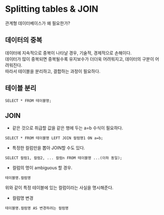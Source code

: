 # Splitting tables & JOIN

관계형 데이터베이스가 왜 필요한가?   

## 데이터의 중복
데이터에 지속적으로 중복이 나타날 경우, 기술적, 경제적으로 손해이다.   
데이터가 많이 중복되면 중복될수록 유지보수가 더더욱 어려워지고, 데이터의 구분이 어려워진다.   
따라서 테이블을 분리하고, 결합하는 과정이 필요하다.

## 테이블 분리
```
SELECT * FROM 테이블명;
```


## JOIN 

* 같은 것으로 취급할 값을 같은 행에 두는 a=b 수식이 필요하다.
```
SELECT * FROM 테이블명 LEFT JOIN 컬럼명1 ON a=b; 
```

* 특정한 컬럼만을 뽑아 JOIN할 수도 있다. 
```
SELECT 컬럼1, 컬럼2, ... 컬럼n FROM 테이블명 ...(이하 동일);
```

* 컬럼의 명이 ambiguous 할 경우.
```
테이블명.컬럼명
```
위와 같이 특정 테이블에 있는 컬럼이라는 사실을 명시해준다.

* 컬럼명 변경
```
테이블명.컬럼명 AS 변경하려는 컬럼명
```

